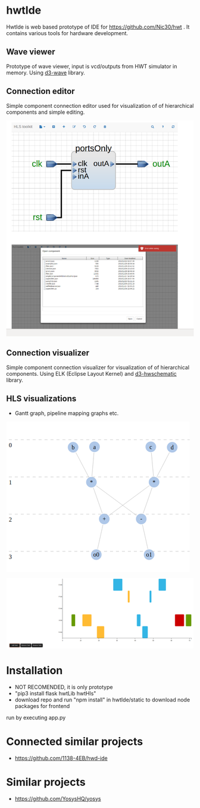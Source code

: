 # hwtIde


HwtIde is web based prototype of IDE for https://github.com/Nic30/hwt .
It contains various tools for hardware development.


## Wave viewer
Prototype of wave viewer, input is vcd/outputs from HWT simulator in memory.
Using [d3-wave](https://github.com/Nic30/d3-wave) library.

## Connection editor
Simple component connection editor used for visualization of of hierarchical components and simple editing.

![Connections viewer](/doc/connections.png)

## Connection visualizer
Simple component connection visualizer for visualization of of hierarchical components. Using ELK (Eclipse Layout Kernel) and [d3-hwschematic](https://github.com/Nic30/d3-hwschematic) library. 


## HLS visualizations
* Gantt graph, pipeline mapping graphs etc.

![pepeline_graph](/doc/pipeline_graph.png)

![gantt](/doc/gantt.png)


# Installation
* NOT RECOMENDED, it is only prototype
* "pip3 install flask hwtLib hwtHls"
* download repo and run "npm install" in  hwtIde/static to download node packages for frontend

run by executing app.py


# Connected similar projects
* https://github.com/1138-4EB/hwd-ide

# Similar projects
* https://github.com/YosysHQ/yosys
